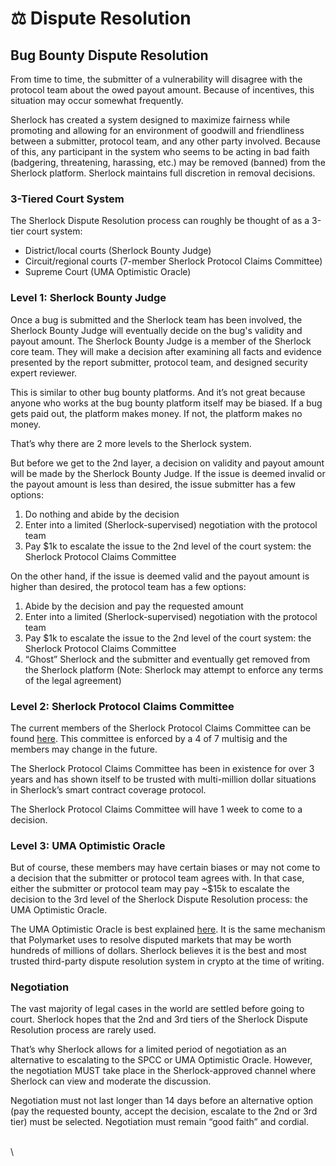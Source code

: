 # ⚖️ Dispute Resolution

## Bug Bounty Dispute Resolution

From time to time, the submitter of a vulnerability will disagree with the protocol team about the owed payout amount. Because of incentives, this situation may occur somewhat frequently.&#x20;

Sherlock has created a system designed to maximize fairness while promoting and allowing for an environment of goodwill and friendliness between a submitter, protocol team, and any other party involved. Because of this, any participant in the system who seems to be acting in bad faith (badgering, threatening, harassing, etc.) may be removed (banned) from the Sherlock platform. Sherlock maintains full discretion in removal decisions.&#x20;

### 3-Tiered Court System

The Sherlock Dispute Resolution process can roughly be thought of as a 3-tier court system:

* District/local courts (Sherlock Bounty Judge)
* Circuit/regional courts (7-member Sherlock Protocol Claims Committee)
* Supreme Court (UMA Optimistic Oracle)

### Level 1: Sherlock Bounty Judge

Once a bug is submitted and the Sherlock team has been involved, the Sherlock Bounty Judge will eventually decide on the bug's validity and payout amount. The Sherlock Bounty Judge is a member of the Sherlock core team. They will make a decision after examining all facts and evidence presented by the report submitter, protocol team, and designed security expert reviewer.

This is similar to other bug bounty platforms. And it’s not great because anyone who works at the bug bounty platform itself may be biased. If a bug gets paid out, the platform makes money. If not, the platform makes no money.&#x20;

That’s why there are 2 more levels to the Sherlock system.&#x20;

But before we get to the 2nd layer, a decision on validity and payout amount will be made by the Sherlock Bounty Judge. If the issue is deemed invalid or the payout amount is less than desired, the issue submitter has a few options:

1. Do nothing and abide by the decision
2. Enter into a limited (Sherlock-supervised) negotiation with the protocol team
3. Pay $1k to escalate the issue to the 2nd level of the court system: the Sherlock Protocol Claims Committee

On the other hand, if the issue is deemed valid and the payout amount is higher than desired, the protocol team has a few options:

1. Abide by the decision and pay the requested amount
2. Enter into a limited (Sherlock-supervised) negotiation with the protocol team
3. Pay $1k to escalate the issue to the 2nd level of the court system: the Sherlock Protocol Claims Committee
4. “Ghost” Sherlock and the submitter and eventually get removed from the Sherlock platform (Note: Sherlock may attempt to enforce any terms of the legal agreement)

### Level 2: Sherlock Protocol Claims Committee

The current members of the Sherlock Protocol Claims Committee can be found [here](https://docs.sherlock.xyz/governance/roles#sherlock-protocol-claims-committee). This committee is enforced by a 4 of 7 multisig and the members may change in the future.&#x20;

The Sherlock Protocol Claims Committee has been in existence for over 3 years and has shown itself to be trusted with multi-million dollar situations in Sherlock’s smart contract coverage protocol.&#x20;

The Sherlock Protocol Claims Committee will have 1 week to come to a decision.&#x20;

### Level 3: UMA Optimistic Oracle

But of course, these members may have certain biases or may not come to a decision that the submitter or protocol team agrees with. In that case, either the submitter or protocol team may pay \~$15k to escalate the decision to the 3rd level of the Sherlock Dispute Resolution process: the UMA Optimistic Oracle.&#x20;

The UMA Optimistic Oracle is best explained [here](https://docs.uma.xyz/protocol-overview/how-does-umas-oracle-work). It is the same mechanism that Polymarket uses to resolve disputed markets that may be worth hundreds of millions of dollars. Sherlock believes it is the best and most trusted third-party dispute resolution system in crypto at the time of writing.

### Negotiation

The vast majority of legal cases in the world are settled before going to court. Sherlock hopes that the 2nd and 3rd tiers of the Sherlock Dispute Resolution process are rarely used.&#x20;

That’s why Sherlock allows for a limited period of negotiation as an alternative to escalating to the SPCC or UMA Optimistic Oracle. However, the negotiation MUST take place in the Sherlock-approved channel where Sherlock can view and moderate the discussion.&#x20;

Negotiation must not last longer than 14 days before an alternative option (pay the requested bounty, accept the decision, escalate to the 2nd or 3rd tier) must be selected. Negotiation must remain “good faith” and cordial.&#x20;

\
\
